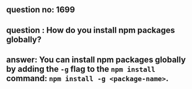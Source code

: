 
      
## question no: 1699

## question : How do you install npm packages globally?

## answer: You can install npm packages globally by adding the `-g` flag to the `npm install` command: `npm install -g <package-name>`.
      